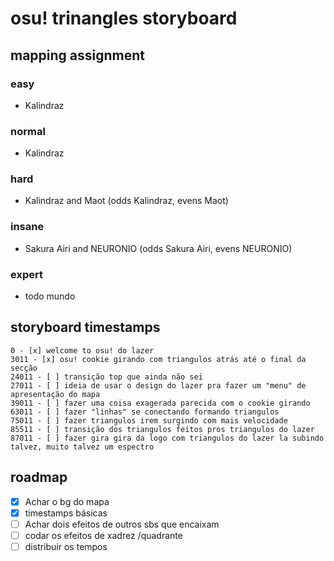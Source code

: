# osu! trinangles storyboard

## mapping assignment

### easy

- Kalindraz

### normal

- Kalindraz

### hard

- Kalindraz and Maot (odds Kalindraz, evens Maot)

### insane

- Sakura Airi and NEURONIO (odds Sakura Airi, evens NEURONIO)

### expert

- todo mundo

## storyboard timestamps

```
0 - [x] welcome to osu! do lazer
3011 - [x] osu! cookie girando com triangulos atrás até o final da secção
24011 - [ ] transição top que ainda não sei
27011 - [ ] ideia de usar o design do lazer pra fazer um "menu" de apresentação do mapa
39011 - [ ] fazer uma coisa exagerada parecida com o cookie girando
63011 - [ ] fazer "linhas" se conectando formando triangulos
75011 - [ ] fazer triangulos irem surgindo com mais velocidade
85511 - [ ] transição dos triangulos feitos pros triangulos do lazer
87011 - [ ] fazer gira gira da logo com triangulos do lazer la subindo talvez, muito talvez um espectro
```

## roadmap

- [x] Achar o bg do mapa
- [x] timestamps básicas
- [ ] Achar dois efeitos de outros sbs que encaixam
- [ ] codar os efeitos de xadrez /quadrante
- [ ] distribuir os tempos
